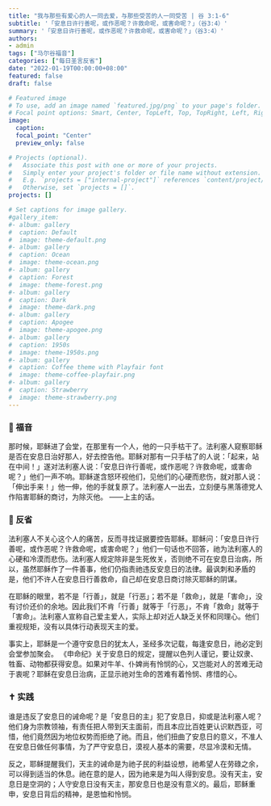 ```yaml
---
title: "我与那些有爱心的人一同去爱，与那些受苦的人一同受苦 | 谷 3:1-6"
subtitle: '「安息日许行善呢，或作恶呢？许救命呢，或害命呢？」（谷3:4）'
summary: '「安息日许行善呢，或作恶呢？许救命呢，或害命呢？」（谷3:4）'
authors:
- admin
tags: ["马尔谷福音"]
categories: ["每日圣言反省"]
date: "2022-01-19T00:00:00+08:00"
featured: false
draft: false

# Featured image
# To use, add an image named `featured.jpg/png` to your page's folder.
# Focal point options: Smart, Center, TopLeft, Top, TopRight, Left, Right, BottomLeft, Bottom, BottomRight
image:
  caption:
  focal_point: "Center"
  preview_only: false

# Projects (optional).
#   Associate this post with one or more of your projects.
#   Simply enter your project's folder or file name without extension.
#   E.g. `projects = ["internal-project"]` references `content/project/deep-learning/index.md`.
#   Otherwise, set `projects = []`.
projects: []

# Set captions for image gallery.
#gallery_item:
#- album: gallery
#  caption: Default
#  image: theme-default.png
#- album: gallery
#  caption: Ocean
#  image: theme-ocean.png
#- album: gallery
#  caption: Forest
#  image: theme-forest.png
#- album: gallery
#  caption: Dark
#  image: theme-dark.png
#- album: gallery
#  caption: Apogee
#  image: theme-apogee.png
#- album: gallery
#  caption: 1950s
#  image: theme-1950s.png
#- album: gallery
#  caption: Coffee theme with Playfair font
#  image: theme-coffee-playfair.png
#- album: gallery
#  caption: Strawberry
#  image: theme-strawberry.png
---
```


### :love_letter: 福音
那时候，耶稣进了会堂，在那里有一个人，他的一只手枯干了。法利塞人窥察耶稣是否在安息日治好那人，好去控告他。耶稣对那有一只手枯了的人说：「起来，站在中间！」遂对法利塞人说：「安息日许行善呢，或作恶呢？许救命呢，或害命呢？」他们一声不响。耶稣遂含怒环视他们，见他们的心硬而悲伤，就对那人说：「伸出手来！」他一伸，他的手就复原了。法利塞人一出去，立刻便与黑落德党人作陷害耶稣的商讨，为除灭他。 ——上主的话。

### :speech_balloon: 反省
法利塞人不关心这个人的痛苦，反而寻找证据要控告耶稣。耶稣问：「安息日许行善呢，或作恶呢？许救命呢，或害命呢？」他们一句话也不回答，祂为法利塞人的心硬和冷漠而悲伤。法利塞人规定除非是生死攸关，否则绝不可在安息日治病，所以，虽然耶稣作了一件善事，他们仍指责祂违反安息日的法律。最讽刺和矛盾的是，他们不许人在安息日行善救命，自己却在安息日商讨除灭耶稣的阴谋。

在耶稣的眼里，若不是「行善」，就是「行恶」；若不是「救命」，就是「害命」，没有讨价还价的余地。因此我们不肯「行善」就等于「行恶」，不肯「救命」就等于「害命」。法利塞人宣称自己爱主爱人，实际上却对近人缺乏关怀和同理心。他们重视规矩，没有以具体行动表现天主的爱。

事实上，耶稣是一个遵守安息日的犹太人，圣经多次记载，每逢安息日，祂必定到会堂参加聚会。 《申命纪》关于安息日的规定，提醒以色列人谨记，要让奴隶、牲畜、动物都获得安息。如果对牛羊、仆婢尚有怜悯的心，又岂能对人的苦难无动于衷呢？耶稣在安息日治病，正显示祂对生命的苦难有着怜悯、疼惜的心。

### :latin_cross: 实践
谁是违反了安息日的诫命呢？是「安息日的主」犯了安息日，抑或是法利塞人呢？他们身为宗教领袖，有责任把人带到天主面前，而且本应比百姓更认识默西亚，可惜，他们竟然因为地位权势而拒绝了祂。而且，他们扭曲了安息日的意义，不准人在安息日做任何事情，为了严守安息日，漠视人基本的需要，尽显冷漠和无情。

反之，耶稣提醒我们，天主的诫命是为祂子民的利益设想，祂希望人在劳碌之余，可以得到适当的休息。祂在意的是人，因为祂来是为叫人得到安息。没有天主，安息日是空洞的；人守安息日没有天主，那安息日也是没有意义的。最后，耶稣重申，安息日背后的精神，是恩恤和怜悯。
